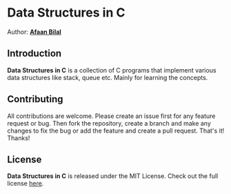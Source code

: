 Data Structures in C
==============

Author: **[Afaan Bilal](https://afaan.me)**  

## Introduction
**Data Structures in C** is a collection of C programs that implement various data 
structures like stack, queue etc. Mainly for learning the concepts.

## Contributing
All contributions are welcome. Please create an issue first for any feature request
or bug. Then fork the repository, create a branch and make any changes to fix the bug 
or add the feature and create a pull request. That's it!
Thanks!

## License
**Data Structures in C** is released under the MIT License.
Check out the full license [here](LICENSE).

